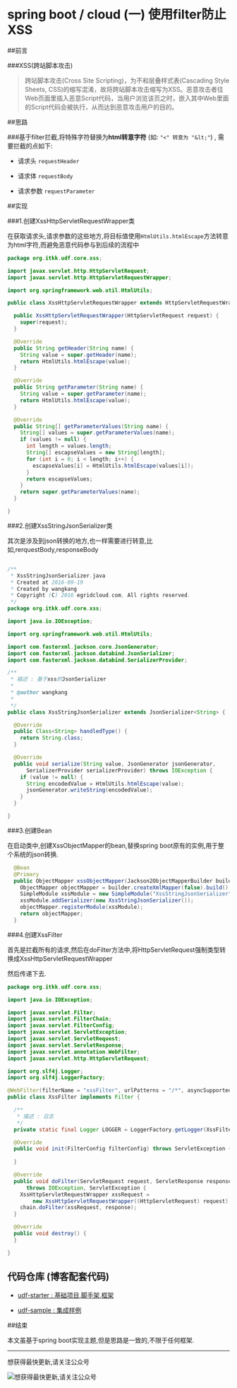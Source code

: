 # spring boot / cloud (一) 使用filter防止XSS

##前言

###XSS(跨站脚本攻击)
>跨站脚本攻击(Cross Site Scripting)，为不和层叠样式表(Cascading Style Sheets, CSS)的缩写混淆，故将跨站脚本攻击缩写为XSS。恶意攻击者往Web页面里插入恶意Script代码，当用户浏览该页之时，嵌入其中Web里面的Script代码会被执行，从而达到恶意攻击用户的目的。

##思路

###基于filter拦截,将特殊字符替换为**html转意字符** (如: `"<" 转意为 "&lt;"`) , 需要拦截的点如下:

- 请求头 `requestHeader`


- 请求体 `requestBody`


- 请求参数 `requestParameter`

##实现

###1.创建XssHttpServletRequestWrapper类

在获取请求头,请求参数的这些地方,将目标值使用`HtmlUtils.htmlEscape`方法转意为html字符,而避免恶意代码参与到后续的流程中

``` java
package org.itkk.udf.core.xss;

import javax.servlet.http.HttpServletRequest;
import javax.servlet.http.HttpServletRequestWrapper;

import org.springframework.web.util.HtmlUtils;

public class XssHttpServletRequestWrapper extends HttpServletRequestWrapper {

  public XssHttpServletRequestWrapper(HttpServletRequest request) {
    super(request);
  }

  @Override
  public String getHeader(String name) {
    String value = super.getHeader(name);
    return HtmlUtils.htmlEscape(value);
  }

  @Override
  public String getParameter(String name) {
    String value = super.getParameter(name);
    return HtmlUtils.htmlEscape(value);
  }

  @Override
  public String[] getParameterValues(String name) {
    String[] values = super.getParameterValues(name);
    if (values != null) {
      int length = values.length;
      String[] escapseValues = new String[length];
      for (int i = 0; i < length; i++) {
        escapseValues[i] = HtmlUtils.htmlEscape(values[i]);
      }
      return escapseValues;
    }
    return super.getParameterValues(name);
  }

}

```

###2.创建XssStringJsonSerializer类

其次是涉及到json转换的地方,也一样需要进行转意,比如,rerquestBody,responseBody

``` java

/**
 * XssStringJsonSerializer.java
 * Created at 2016-09-19
 * Created by wangkang
 * Copyright (C) 2016 egridcloud.com, All rights reserved.
 */
package org.itkk.udf.core.xss;

import java.io.IOException;

import org.springframework.web.util.HtmlUtils;

import com.fasterxml.jackson.core.JsonGenerator;
import com.fasterxml.jackson.databind.JsonSerializer;
import com.fasterxml.jackson.databind.SerializerProvider;

/**
 * 描述 : 基于xss的JsonSerializer
 *
 * @author wangkang
 *
 */
public class XssStringJsonSerializer extends JsonSerializer<String> {

  @Override
  public Class<String> handledType() {
    return String.class;
  }

  @Override
  public void serialize(String value, JsonGenerator jsonGenerator,
      SerializerProvider serializerProvider) throws IOException {
    if (value != null) {
      String encodedValue = HtmlUtils.htmlEscape(value);
      jsonGenerator.writeString(encodedValue);
    }
  }

}

```

###3.创建Bean

在启动类中,创建XssObjectMapper的bean,替换spring boot原有的实例,用于整个系统的json转换.

``` java
  @Bean
  @Primary
  public ObjectMapper xssObjectMapper(Jackson2ObjectMapperBuilder builder) {
    ObjectMapper objectMapper = builder.createXmlMapper(false).build();
    SimpleModule xssModule = new SimpleModule("XssStringJsonSerializer");
    xssModule.addSerializer(new XssStringJsonSerializer());
    objectMapper.registerModule(xssModule);
    return objectMapper;
  }

```

###4.创建XssFilter

首先是拦截所有的请求,然后在doFilter方法中,将HttpServletRequest强制类型转换成XssHttpServletRequestWrapper

然后传递下去.

``` java
package org.itkk.udf.core.xss;

import java.io.IOException;

import javax.servlet.Filter;
import javax.servlet.FilterChain;
import javax.servlet.FilterConfig;
import javax.servlet.ServletException;
import javax.servlet.ServletRequest;
import javax.servlet.ServletResponse;
import javax.servlet.annotation.WebFilter;
import javax.servlet.http.HttpServletRequest;

import org.slf4j.Logger;
import org.slf4j.LoggerFactory;

@WebFilter(filterName = "xssFilter", urlPatterns = "/*", asyncSupported = true)
public class XssFilter implements Filter {

  /**
   * 描述 : 日志
   */
  private static final Logger LOGGER = LoggerFactory.getLogger(XssFilter.class);

  @Override
  public void init(FilterConfig filterConfig) throws ServletException {
  
  }

  @Override
  public void doFilter(ServletRequest request, ServletResponse response, FilterChain chain)
      throws IOException, ServletException {
    XssHttpServletRequestWrapper xssRequest =
        new XssHttpServletRequestWrapper((HttpServletRequest) request);
    chain.doFilter(xssRequest, response);
  }

  @Override
  public void destroy() {
  }

}

```

## **代码仓库** (博客配套代码)

- [udf-starter : 基础项目,脚手架,框架](https://gitee.com/wangkang/udf)

- [udf-sample : 集成样例](https://gitee.com/wangkang/udf-sample)

##结束

本文虽基于spring boot实现主题,但是思路是一致的,不限于任何框架.


---------

想获得最快更新,请关注公众号

![想获得最快更新,请关注公众号](https://mmbiz.qlogo.cn/mmbiz_jpg/gjOvoY7GOt5a4dicfGbqze591YAEiaRONE0nOsiaur4nlsmKtUpRuONue28wJ9JfOXfBl99OoVmYncohMnEY4LMdg/0?wx_fmt=jpeg "想获得最快更新,请关注公众号") 

